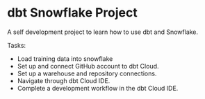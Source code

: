 # dbt Snowflake Project

A self development project to learn how to use dbt and Snowflake.

Tasks:
- Load training data into snowflake
- Set up and connect GitHub account to dbt Cloud.
- Set up a warehouse and repository connections.
- Navigate through dbt Cloud IDE.
- Complete a development workflow in the dbt Cloud IDE.
